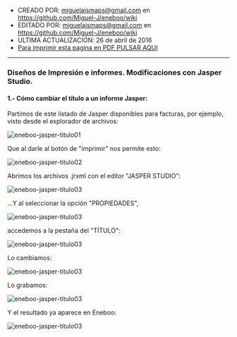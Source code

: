* CREADO POR: miguelajsmaps@gmail.com en https://github.com/Miguel-J/eneboo/wiki
* EDITADO POR: miguelajsmaps@gmail.com en https://github.com/Miguel-J/eneboo/wiki
* ULTIMA ACTUALIZACIÓN: 26 de abril de 2016
* [Para imprimir esta pagina en PDF PULSAR AQUI](https://gitprint.com/Miguel-J/eneboo/wiki/Dise%C3%B1os-de-Impresi%C3%B3n-e-informes.-Modificaciones-con-Jasper-Studio.)

---

### Diseños de Impresión e informes. Modificaciones con Jasper Studio.


#### 1.- Cómo cambiar el título a un informe Jasper:

Partimos de este listado de Jasper disponibles para facturas, por ejemplo, visto desde el explorador de archivos:

![eneboo-jasper-titulo01](https://github.com/Miguel-J/eneboo/blob/master/imagen/eneboo-jasper/eneboo-jasper-titulo01.jpg)

Que al darle al botón de "imprimir" nos permite esto:

![eneboo-jasper-titulo02](https://github.com/Miguel-J/eneboo/blob/master/imagen/eneboo-jasper/eneboo-jasper-titulo02.jpg)

Abrimos los archivos .jrxml con el editor "JASPER STUDIO":

![eneboo-jasper-titulo03](https://github.com/Miguel-J/eneboo/blob/master/imagen/eneboo-jasper/eneboo-jasper-titulo03.jpg)

...Y al seleccionar la opción "PROPIEDADES",

![eneboo-jasper-titulo03](https://github.com/Miguel-J/eneboo/blob/master/imagen/eneboo-jasper/eneboo-jasper-titulo04.jpg)

 accedemos a la pestaña del "TÍTULO":

![eneboo-jasper-titulo03](https://github.com/Miguel-J/eneboo/blob/master/imagen/eneboo-jasper/eneboo-jasper-titulo05.jpg)

Lo cambiamos:

![eneboo-jasper-titulo03](https://github.com/Miguel-J/eneboo/blob/master/imagen/eneboo-jasper/eneboo-jasper-titulo06.jpg)

Lo grabamos:

![eneboo-jasper-titulo03](https://github.com/Miguel-J/eneboo/blob/master/imagen/eneboo-jasper/eneboo-jasper-titulo07.jpg)

Y el resultado ya aparece en Eneboo:

![eneboo-jasper-titulo03](https://github.com/Miguel-J/eneboo/blob/master/imagen/eneboo-jasper/eneboo-jasper-titulo08.jpg)

